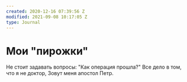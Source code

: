 ```yaml
---
created: 2020-12-16 07:39:56 Z
modified: 2021-09-08 10:17:05 Z
type: Journal
---
```


# Мои "пирожки"

Не стоит задавать вопросы:
"Как операция прошла?"
Все дело в том, что я не доктор,
Зовут меня апостол Петр.
